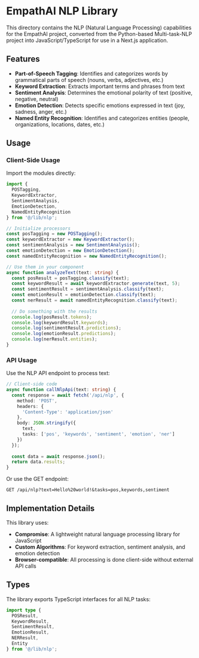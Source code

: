 # EmpathAI NLP Library

This directory contains the NLP (Natural Language Processing) capabilities for the EmpathAI project, converted from the Python-based Multi-task-NLP project into JavaScript/TypeScript for use in a Next.js application.

## Features

- **Part-of-Speech Tagging**: Identifies and categorizes words by grammatical parts of speech (nouns, verbs, adjectives, etc.)
- **Keyword Extraction**: Extracts important terms and phrases from text
- **Sentiment Analysis**: Determines the emotional polarity of text (positive, negative, neutral)
- **Emotion Detection**: Detects specific emotions expressed in text (joy, sadness, anger, etc.)
- **Named Entity Recognition**: Identifies and categorizes entities (people, organizations, locations, dates, etc.)

## Usage

### Client-Side Usage

Import the modules directly:

```typescript
import { 
  POSTagging, 
  KeywordExtractor,
  SentimentAnalysis,
  EmotionDetection,
  NamedEntityRecognition
} from '@/lib/nlp';

// Initialize processors
const posTagging = new POSTagging();
const keywordExtractor = new KeywordExtractor();
const sentimentAnalysis = new SentimentAnalysis();
const emotionDetection = new EmotionDetection();
const namedEntityRecognition = new NamedEntityRecognition();

// Use them in your component
async function analyzeText(text: string) {
  const posResult = posTagging.classify(text);
  const keywordResult = await keywordExtractor.generate(text, 5);
  const sentimentResult = sentimentAnalysis.classify(text);
  const emotionResult = emotionDetection.classify(text);
  const nerResult = await namedEntityRecognition.classify(text);
  
  // Do something with the results
  console.log(posResult.tokens);
  console.log(keywordResult.keywords);
  console.log(sentimentResult.predictions);
  console.log(emotionResult.predictions);
  console.log(nerResult.entities);
}
```

### API Usage

Use the NLP API endpoint to process text:

```typescript
// Client-side code
async function callNlpApi(text: string) {
  const response = await fetch('/api/nlp', {
    method: 'POST',
    headers: {
      'Content-Type': 'application/json'
    },
    body: JSON.stringify({
      text,
      tasks: ['pos', 'keywords', 'sentiment', 'emotion', 'ner']
    })
  });
  
  const data = await response.json();
  return data.results;
}
```

Or use the GET endpoint:

```
GET /api/nlp?text=Hello%20world!&tasks=pos,keywords,sentiment
```

## Implementation Details

This library uses:

- **Compromise**: A lightweight natural language processing library for JavaScript
- **Custom Algorithms**: For keyword extraction, sentiment analysis, and emotion detection
- **Browser-compatible**: All processing is done client-side without external API calls

## Types

The library exports TypeScript interfaces for all NLP tasks:

```typescript
import type { 
  POSResult, 
  KeywordResult,
  SentimentResult,
  EmotionResult,
  NERResult,
  Entity 
} from '@/lib/nlp';
``` 